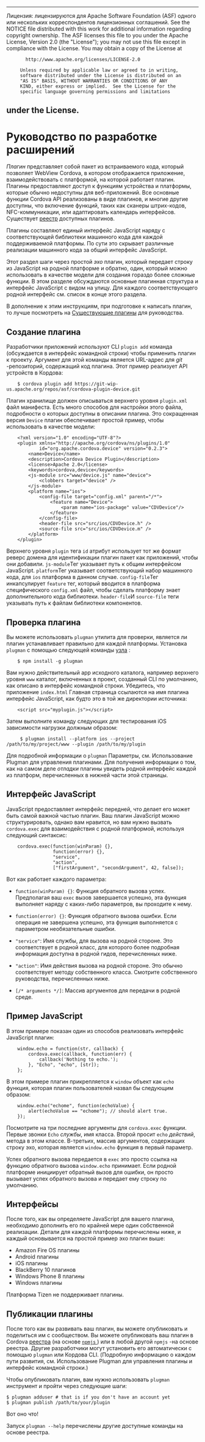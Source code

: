 * * *

Лицензия: лицензируются для Apache Software Foundation (ASF) одного или нескольких корреспондентов лицензионных соглашений. See the NOTICE file distributed with this work for additional information regarding copyright ownership. The ASF licenses this file to you under the Apache License, Version 2.0 (the "License"); you may not use this file except in compliance with the License. You may obtain a copy of the License at

           http://www.apache.org/licenses/LICENSE-2.0
    
         Unless required by applicable law or agreed to in writing,
         software distributed under the License is distributed on an
         "AS IS" BASIS, WITHOUT WARRANTIES OR CONDITIONS OF ANY
         KIND, either express or implied.  See the License for the
         specific language governing permissions and limitations
    

## under the License.

# Руководство по разработке расширений

*Плагин* представляет собой пакет из встраиваемого кода, который позволяет WebView Cordova, в котором отображается приложение, взаимодействовать с платформой, на которой работает плагин. Плагины предоставляют доступ к функциям устройства и платформы, которые обычно недоступны для веб-приложений. Все основные функции Cordova API реализованы в виде плагинов, и многие другие доступны, что включение функций, таких как сканеры штрих-кодов, NFC-коммуникации, или адаптировать календарь интерфейсов. Существует [реестр][1] доступных плагинов.

 [1]: http://plugins.cordova.io

Плагины составляют единый интерфейс JavaScript наряду с соответствующей библиотеки машинного кода для каждой поддерживаемой платформы. По сути это скрывает различные реализации машинного кода за общий интерфейс JavaScript.

Этот раздел шаги через простой *эхо* плагин, который передает строку из JavaScript на родной платформе и обратно, один, который можно использовать в качестве модели для создания гораздо более сложные функции. В этом разделе обсуждаются основные плагинная структура и интерфейс JavaScript с видом на улицу. Для каждого соответствующего родной интерфейс см. список в конце этого раздела.

В дополнение к этим инструкциям, при подготовке к написать плагин, то лучше посмотреть на [Существующие плагины][2] для руководства.

 [2]: http://cordova.apache.org/#contribute

## Создание плагина

Разработчики приложений используют CLI `plugin add` команда (обсуждается в интерфейс командной строки) чтобы применить плагин к проекту. Аргумент для этой команды является URL-адрес для *git* -репозиторий, содержащий код плагина. Этот пример реализует API устройств в Кордова:

        $ cordova plugin add https://git-wip-us.apache.org/repos/asf/cordova-plugin-device.git
    

Плагин хранилище должен описываться верхнего уровня `plugin.xml` файл манифеста. Есть много способов для настройки этого файла, подробности о которых доступны в описании плагина. Это сокращенная версия `Device` плагин обеспечивает простой пример, чтобы использовать в качестве модели:

        <?xml version="1.0" encoding="UTF-8"?>
        <plugin xmlns="http://apache.org/cordova/ns/plugins/1.0"
                id="org.apache.cordova.device" version="0.2.3">
            <name>Device</name>
            <description>Cordova Device Plugin</description>
            <license>Apache 2.0</license>
            <keywords>cordova,device</keywords>
            <js-module src="www/device.js" name="device">
                <clobbers target="device" />
            </js-module>
            <platform name="ios">
                <config-file target="config.xml" parent="/*">
                    <feature name="Device">
                        <param name="ios-package" value="CDVDevice"/>
                    </feature>
                </config-file>
                <header-file src="src/ios/CDVDevice.h" />
                <source-file src="src/ios/CDVDevice.m" />
            </platform>
        </plugin>
    

Верхнего уровня `plugin` тега `id` атрибут использует тот же формат реверс домена для идентификации плагин пакет как приложений, чтобы они добавили. `js-module`Тег указывает путь к общим интерфейсом JavaScript. `platform`Тег указывает соответствующий набор машинного кода, для `ios` платформа в данном случае. `config-file`Тег инкапсулирует `feature` тег, который вводится в платформа специфического `config.xml` файл, чтобы сделать платформу знает дополнительного кода библиотеки. `header-file`И `source-file` теги указывать путь к файлам библиотеки компонентов.

## Проверка плагина

Вы можете использовать `plugman` утилита для проверки, является ли плагин устанавливает правильно для каждой платформы. Установка `plugman` с помощью следующей команды [узла][3] :

 [3]: http://nodejs.org/

        $ npm install -g plugman
    

Вам нужно действительный app исходного каталога, например верхнего уровня `www` каталог, включенных в проект, созданный CLI по умолчанию, как описано в интерфейс командной строки. Убедитесь, что приложение `index.html` Главная страница ссылаются на имя плагина интерфейс JavaScript, как будто это в той же директории источника:

        <script src="myplugin.js"></script>
    

Затем выполните команду следующих для тестирования iOS зависимости нагрузки должным образом:

         $ plugman install --platform ios --project /path/to/my/project/www --plugin /path/to/my/plugin
    

Для подробной информации о `plugman` Параметры, см. Использование Plugman для управления плагинами. Для получения информации о том, как на самом деле *отладки* плагины увидеть родной интерфейс каждой из платформ, перечисленных в нижней части этой страницы.

## Интерфейс JavaScript

JavaScript предоставляет интерфейс передней, что делает его может быть самой важной частью плагин. Ваш плагин JavaScript можно структурировать, однако вам нравится, но вам нужно вызвать `cordova.exec` для взаимодействия с родной платформой, используя следующий синтаксис:

        cordova.exec(function(winParam) {},
                     function(error) {},
                     "service",
                     "action",
                     ["firstArgument", "secondArgument", 42, false]);
    

Вот как работает каждого параметра:

*   `function(winParam) {}`: Функция обратного вызова успех. Предполагая ваш `exec` вызов завершается успешно, эта функция выполняет наряду с каких-либо параметров, вы проходите к нему.

*   `function(error) {}`: Функция обратного вызова ошибки. Если операция не завершена успешно, эта функция выполняется с параметром необязательные ошибки.

*   `"service"`: Имя службы, для вызова на родной стороне. Это соответствует в родной класс, для которого более подробная информация доступна в родной гидов, перечисленных ниже.

*   `"action"`: Имя действия вызова на родной стороне. Это обычно соответствует методу собственного класса. Смотрите собственного руководства, перечисленных ниже.

*   `[/* arguments */]`: Массив аргументов для передачи в родной среде.

## Пример JavaScript

В этом примере показан один из способов реализовать интерфейс JavaScript плагин:

        window.echo = function(str, callback) {
            cordova.exec(callback, function(err) {
                callback('Nothing to echo.');
            }, "Echo", "echo", [str]);
        };
    

В этом примере плагин прикрепляется к `window` объект как `echo` функция, которая плагин пользователей назвал бы следующим образом:

        window.echo("echome", function(echoValue) {
            alert(echoValue == "echome"); // should alert true.
        });
    

Посмотрите на три последние аргументы для `cordova.exec` функции. Первые звонки `Echo` *службы*, имя класса. Второй просит `echo` *действий*, метода в этом классе. В-третьих, массив аргументов, содержащих строку эхо, которая является `window.echo` функция в первый параметр.

Успех обратного вызова передается в `exec` это просто ссылка на функцию обратного вызова `window.echo` принимает. Если родной платформе инициирует обратный вызов для ошибки, он просто вызывает успех обратного вызова и передает ему строку по умолчанию.

## Интерфейсы

После того, как вы определяете JavaScript для вашего плагина, необходимо дополнить его по крайней мере один собственной реализации. Детали для каждой платформы перечислены ниже, и каждый основывается на простой пример эхо плагин выше:

*   Amazon Fire OS плагины
*   Android плагины
*   iOS плагины
*   BlackBerry 10 плагинов
*   Windows Phone 8 плагины
*   Windows плагины

Платформа Tizen не поддерживает плагины.

## Публикации плагины

После того как вы развивать ваш плагин, вы можете опубликовать и поделиться им с сообществом. Вы можете опубликовать ваш плагин в Cordova [реестра][1] (на основе [ `npmjs` ][4]) или в любой другой `npmjs` -на основе реестра. Другие разработчики могут установить его автоматически с помощью `plugman` или Кордова CLI. (Подробную информацию о каждом пути развития, см. Использование Plugman для управления плагины и интерфейс командной строки.)

 [4]: https://github.com/isaacs/npmjs.org

Чтобы опубликовать плагин, вам нужно использовать `plugman` инструмент и пройти через следующие шаги:

    $ plugman adduser # that is if you don't have an account yet
    $ plugman publish /path/to/your/plugin
    

Вот оно что!

Запуск `plugman --help` перечислены другие доступные команды на основе реестра.